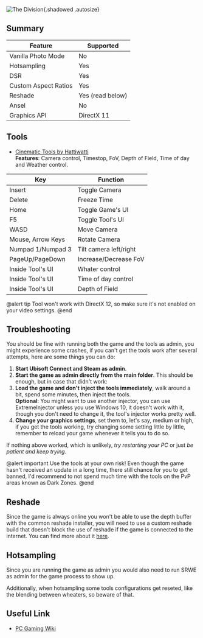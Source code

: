 ![The Division](Images\thedivision_header.png "Shot by SammirLlm"){.shadowed .autosize}
 
## Summary
 
Feature | Supported
--|--
Vanilla Photo Mode | No
Hotsampling | Yes
DSR | Yes
Custom Aspect Ratios | Yes
Reshade | Yes (read below)
Ansel | No
Graphics API | DirectX 11
 
 
## Tools
* [Cinematic Tools by Hattiwatti](https://www.mediafire.com/file/mheyys1uka0wbjd/CT_TheDivision18_20181003.rar/file)  
**Features**: Camera control, Timestop, FoV, Depth of Field, Time of day and Weather control. 
 
Key | Function
--|--|
Insert | Toggle Camera
Delete | Freeze Time
Home | Toggle Game's UI
F5 | Toggle Tool's UI
WASD | Move Camera
Mouse, Arrow Keys | Rotate Camera
Numpad 1/Numpad 3 | Tilt camera left/right
PageUp/PageDown | Increase/Decrease FoV
Inside Tool's UI | Whater control
Inside Tool's UI | Time of day control
Inside Tool's UI | Depth of Field
 
@alert tip 
Tool won't work with DirectX 12, so make sure it's not enabled on your video settings.
@end
 
## Troubleshooting
You should be fine with running both the game and the tools as admin, you might experience some crashes, if you can't get the tools work after several attempts, here are some things you can do:
 
1. **Start Ubisoft Connect and Steam as admin**.
2. **Start the game as admin directly from the main folder**. This should be enough, but in case that didn't work:
3. **Load the game and don't inject the tools immediately**, walk around a bit, spend some minutes, then inject the tools.  
**Optional**: You might want to use another injector, you can use ExtremeInjector unless you use Windows 10, it doesn't work with it, though you don't need to change it, the tool's injector works pretty well.
4. **Change your graphics settings**, set them to, let's say, medium or high, if you get the tools working, try changing some setting little by little, remember to reload your game whenever it tells you to do so.
 
If nothing above worked, which is unlikely, *try restarting your PC* or just *be patient and keep trying*.
 
@alert important
Use the tools at your own risk! Even though the game hasn't received an update in a long time, there still chance for you to get banned, I'd recommend to not spend much time with the tools on the PvP areas known as Dark Zones.
@end
 
## Reshade
 
Since the game is always online you won't be able to use the depth buffer with the common reshade installer, you will need to use a custom reshade build that doesn't block the use of reshade if the game is connected to the internet. You can find more about it [here](https://framedsc.github.io/ReshadeGuides/setupreshade.htm#depth-buffer-on-online-games).
 
 
## Hotsampling
 
Since you are running the game as admin you would also need to run SRWE as admin for the game process to show up. 
 
Additionally, when hotsampling some tools configurations get reseted, like the blending between wheaters, so beware of that.
 
## Useful Link
 
* [PC Gaming Wiki](https://www.pcgamingwiki.com/wiki/Tom_Clancy%27s_The_Division)